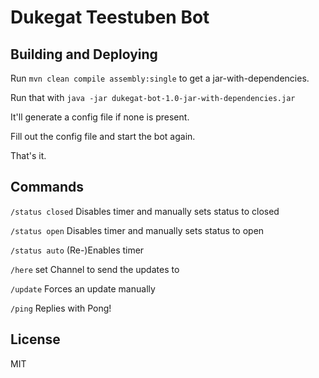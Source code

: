 
# Dukegat Teestuben Bot

## Building and Deploying

Run `mvn clean compile assembly:single` to get a jar-with-dependencies.

Run that with `java -jar dukegat-bot-1.0-jar-with-dependencies.jar`

It'll generate a config file if none is present.

Fill out the config file and start the bot again.

That's it.

## Commands

`/status closed` Disables timer and manually sets status to closed

`/status open` Disables timer and manually sets status to open

`/status auto` (Re-)Enables timer

`/here` set Channel to send the updates to

`/update` Forces an update manually

`/ping` Replies with Pong!

## License
MIT